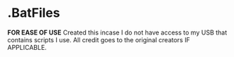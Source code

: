 # .BatFiles
**FOR EASE OF USE**
Created this incase I do not have access to my USB that contains scripts I use.
All credit goes to the original creators IF APPLICABLE.
